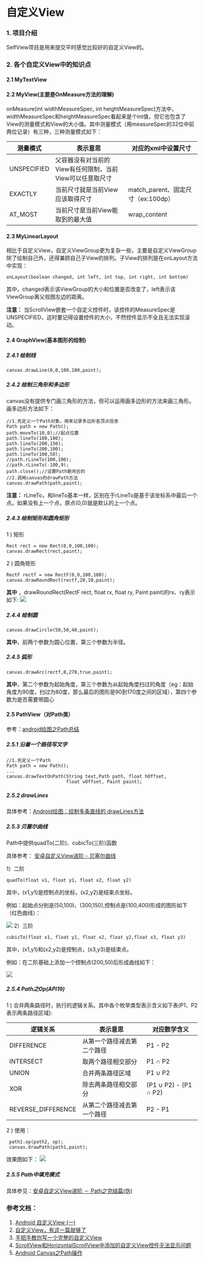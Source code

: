 # 自定义View
### 1. 项目介绍
 SelfView项目是用来提交平时感觉比较好的自定义View的。
### 2. 各个自定义View中的知识点
 #### 2.1 MyTextView
 #### 2.2 MyView(主要是OnMeasure方法的理解)
 onMeasure(int widthMeasureSpec, int heightMeasureSpec)方法中，widthMeasureSpec和heightMeasureSpec看起来是个int值，但它也包含了View的测量模式和View的大小值。其中测量模式（用measureSpec的32位中前两位记录）有三种，三种测量模式如下：
 
 
 | 测量模式 | 表示意思 | 对应的xml中设置尺寸
 | ------  | ------ |------|
 | UNSPECIFIED  | 父容器没有对当前的View有任何限制，当前View可以任意取尺寸 | |
 |EXACTLY|当前尺寸就是当前View应该取得尺寸 | match_parent、固定尺寸（ex:100dp） |
 |AT_MOST|当前尺寸是当前View能取到的最大值 | wrap_content|

 #### 2.3 MyLinearLayout
 相比于自定义View，自定义ViewGroup更为复杂一些，主要是自定义ViewGroup除了绘制自己外，还得兼顾自己子View的排列。子View的排列是在onLayout方法中实现：
 ```
 onLayout(boolean changed, int left, int top, int right, int bottom)
 ```
其中，changed表示该ViewGroup的大小和位置是否改变了，left表示该ViewGroup离父视图左边的距离。

**注意：**
 当ScrollView嵌套一个自定义控件时，该控件的MeasureSpec是UNSPECIFIED，这时要记得设置控件的大小，不然控件显示不全且无法实现滚动。
 #### 2.4 GraphView(基本图形的绘制)
 ##### 2.4.1 绘制线
 ```
 canvas.drawLine(0,0,100,100,paint);
 ```
 ##### 2.4.2 绘制三角形和多边形
 canvas没有提供专门画三角形的方法，但可以运用画多边形的方法来画三角形。画多边形方法如下：
 ```
 //1.先定义一个Path对象，用来记录多边形各顶点信息
 Path path = new Path();
 path.moveTo(10,0);//起点位置
 path.lineTo(100,100);
 path.lineTo(200,150);
 path.lineTo(200,100);
 path.lineTo(100,50);
 //path.rLineTo(100,100);
 //path.rLineTo(-100,9);
 path.close();//设置Path是闭合的
 //2.调用canvas的drawPath方法
 canvas.drawPath(path,paint);
 ```
 **注意：** rLineTo，和lineTo基本一样，区别在于rLineTo是基于该坐标系中最后一个点。如果没有上一个点，原点(0,0)就是默认的上一个点。
 ##### 2.4.3 绘制矩形和圆角矩形
 1 ) 矩形
 ```
 Rect rect = new Rect(0,0,100,100);
 canvas.drawRect(rect,paint);
 ```
 2 ) 圆角矩形
 ```
 RectF rectf = new RectF(0,0,100,100);
 canvas.drawRoundRect(rectf,20,10,paint);
 ```
 **其中**
 ，drawRoundRect(RectF rect, float rx, float ry, Paint paint)的rx、ry表示如下:
 ![](img/rectround.png)
 ##### 2.4.4 绘制圆
 ```
 canvas.drawCircle(50,50,40,paint);
 ```
 **其中**，前两个参数为圆心位置，第三个参数为半径。
 ##### 2.4.5 弧形
 ```
 canvas.drawArc(rectf,0,270,true,paint);
 ```
 **其中**，第二个参数为起始角度，第三个参数为从起始角度扫过的角度（eg：起始角度为90度，扫过为80度，那么最后的图形是90到170度之间的区域），第四个参数为是否需要带圆心
 #### 2.5 PathView（对Path类）

 参考：[android绘图之Path总结](https://ghui.me/post/2015/10/android-graphics-path/)

 ##### 2.5.1 沿着一个路径写文字
 ```
 //1.先定义一个Path
 Path path = new Path();
 ...
 canvas.drawTextOnPath(String text,Path path, float hOffset,
                       float vOffset, Paint paint);
 ```
 ##### 2.5.2 drawLines
 具体参考：[Android绘图：绘制多条直线的 drawLines方法](http://www.jcodecraeer.com/a/anzhuokaifa/androidkaifa/2012/1224/739.html)
 ##### 2.5.3 贝塞尔曲线
 Path中提供quadTo(二阶)、cubicTo(三阶)函数

 具体参考： [安卓自定义View进阶 - 贝塞尔曲线](http://blog.csdn.net/u013831257/article/details/51281136)

 1）二阶
 ```
 quadTo(float x1, float y1, float x2, float y2)
 ```
 其中，(x1,y1)是控制点的坐标，(x2,y2)是结束点坐标。

 例如：起始点分别是(50,100)、(300,150),控制点是(100,400)形成的图形如下（红色曲线）：

 ![](img/bezier_second.png)
 2）三阶
 ```
 cubicTo(float x1, float y1, float x2, float y2,float x3, float y3)
 ```
 其中，(x1,y1)和(x2,y2)是控制点，(x3,y3)是结束点。

 例如：在二阶基础上添加一个控制点(200,50)后形成曲线如下：

 ![](img/bezier_third.png)

 ##### 2.5.4 Path之Op(API19)
  1 ) 合并两条路径时，执行的逻辑关系。其中各个枚举类型表示含义如下表(P1、P2表示两条路径区域):

  | 逻辑关系| 表示意思 | 对应数学含义
  | ------  | ------ |------|
  | DIFFERENCE  | 从第一个路径减去第二个路径 | P1 - P2 |
  | INTERSECT | 取两个路径相交部分 | P1 ∩ P2 |
  | UNION |合并两条路径区域 | P1 ∪ P2|
  | XOR |除去两条路径相交部分 | (P1 ∪ P2) - (P1 ∩ P2)|
  | REVERSE_DIFFERENCE |从第二个路径减去第一个路径 | P2 - P1|

  2 ) 使用：

  ```
   path1.op(path2, op);
   canvas.drawPath(path1,paint);
  ```
  效果图如下：
  ![](img/path_op.png)
  ##### 2.5.5 Path中填充模式
  具体参见：[安卓自定义View进阶 － Path之完结篇(伪)](http://blog.csdn.net/u013831257/article/details/51477575)



 ### 参考文档：
 1. [Android 自定义View (一)](http://blog.csdn.net/lmj623565791/article/details/24252901)
 2. [自定义View，有这一篇就够了](http://blog.csdn.net/huachao1001/article/details/51577291)
 3. [手把手教你写一个完整的自定义View](http://blog.csdn.net/carson_ho/article/details/62037696)
 4. [ScrollView和HorizontalScrollView中添加的自定义View控件无法显示问题](http://blog.csdn.net/qq_25929547/article/details/53142161)
 5. [Android Canvas之Path操作](https://www.jianshu.com/p/9ad3aaae0c63)
